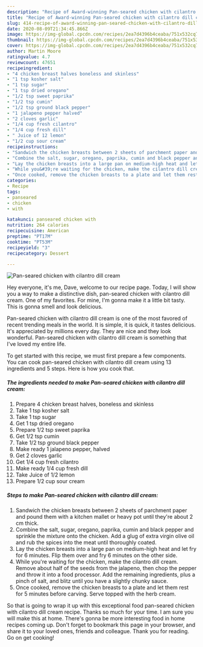 ```yaml
---
description: "Recipe of Award-winning Pan-seared chicken with cilantro dill cream"
title: "Recipe of Award-winning Pan-seared chicken with cilantro dill cream"
slug: 414-recipe-of-award-winning-pan-seared-chicken-with-cilantro-dill-cream
date: 2020-08-09T21:34:45.866Z
image: https://img-global.cpcdn.com/recipes/2ea7d4396b4ceaba/751x532cq70/pan-seared-chicken-with-cilantro-dill-cream-recipe-main-photo.jpg
thumbnail: https://img-global.cpcdn.com/recipes/2ea7d4396b4ceaba/751x532cq70/pan-seared-chicken-with-cilantro-dill-cream-recipe-main-photo.jpg
cover: https://img-global.cpcdn.com/recipes/2ea7d4396b4ceaba/751x532cq70/pan-seared-chicken-with-cilantro-dill-cream-recipe-main-photo.jpg
author: Martin Moore
ratingvalue: 4.7
reviewcount: 47651
recipeingredient:
- "4 chicken breast halves boneless and skinless"
- "1 tsp kosher salt"
- "1 tsp sugar"
- "1 tsp dried oregano"
- "1/2 tsp sweet paprika"
- "1/2 tsp cumin"
- "1/2 tsp ground black pepper"
- "1 jalapeno pepper halved"
- "2 cloves garlic"
- "1/4 cup fresh cilantro"
- "1/4 cup fresh dill"
- " Juice of 12 lemon"
- "1/2 cup sour cream"
recipeinstructions:
- "Sandwich the chicken breasts between 2 sheets of parchment paper and pound them with a kitchen mallet or heavy pot until they&#39;re about 2 cm thick."
- "Combine the salt, sugar, oregano, paprika, cumin and black pepper and sprinkle the mixture onto the chicken. Add a glug of extra virgin olive oil and rub the spices into the meat until thoroughly coated."
- "Lay the chicken breasts into a large pan on medium-high heat and let fry for 6 minutes. Flip them over and fry 6 minutes on the other side."
- "While you&#39;re waiting for the chicken, make the cilantro dill cream. Remove about half of the seeds from the jalapeno, then chop the pepper and throw it into a food processor. Add the remaining ingredients, plus a pinch of salt, and blitz until you have a slightly chunky sauce."
- "Once cooked, remove the chicken breasts to a plate and let them rest for 5 minutes before carving. Serve topped with the herb cream."
categories:
- Recipe
tags:
- panseared
- chicken
- with

katakunci: panseared chicken with 
nutrition: 264 calories
recipecuisine: American
preptime: "PT17M"
cooktime: "PT53M"
recipeyield: "3"
recipecategory: Dessert

---
```



![Pan-seared chicken with cilantro dill cream](https://img-global.cpcdn.com/recipes/2ea7d4396b4ceaba/751x532cq70/pan-seared-chicken-with-cilantro-dill-cream-recipe-main-photo.jpg)

Hey everyone, it's me, Dave, welcome to our recipe page. Today, I will show you a way to make a distinctive dish, pan-seared chicken with cilantro dill cream. One of my favorites. For mine, I'm gonna make it a little bit tasty. This is gonna smell and look delicious.



Pan-seared chicken with cilantro dill cream is one of the most favored of recent trending meals in the world. It is simple, it is quick, it tastes delicious. It's appreciated by millions every day. They are nice and they look wonderful. Pan-seared chicken with cilantro dill cream is something that I've loved my entire life.


To get started with this recipe, we must first prepare a few components. You can cook pan-seared chicken with cilantro dill cream using 13 ingredients and 5 steps. Here is how you cook that.

<!--inarticleads1-->

##### The ingredients needed to make Pan-seared chicken with cilantro dill cream:

1. Prepare 4 chicken breast halves, boneless and skinless
1. Take 1 tsp kosher salt
1. Take 1 tsp sugar
1. Get 1 tsp dried oregano
1. Prepare 1/2 tsp sweet paprika
1. Get 1/2 tsp cumin
1. Take 1/2 tsp ground black pepper
1. Make ready 1 jalapeno pepper, halved
1. Get 2 cloves garlic
1. Get 1/4 cup fresh cilantro
1. Make ready 1/4 cup fresh dill
1. Take  Juice of 1/2 lemon
1. Prepare 1/2 cup sour cream




<!--inarticleads2-->

##### Steps to make Pan-seared chicken with cilantro dill cream:

1. Sandwich the chicken breasts between 2 sheets of parchment paper and pound them with a kitchen mallet or heavy pot until they&#39;re about 2 cm thick.
1. Combine the salt, sugar, oregano, paprika, cumin and black pepper and sprinkle the mixture onto the chicken. Add a glug of extra virgin olive oil and rub the spices into the meat until thoroughly coated.
1. Lay the chicken breasts into a large pan on medium-high heat and let fry for 6 minutes. Flip them over and fry 6 minutes on the other side.
1. While you&#39;re waiting for the chicken, make the cilantro dill cream. Remove about half of the seeds from the jalapeno, then chop the pepper and throw it into a food processor. Add the remaining ingredients, plus a pinch of salt, and blitz until you have a slightly chunky sauce.
1. Once cooked, remove the chicken breasts to a plate and let them rest for 5 minutes before carving. Serve topped with the herb cream.




So that is going to wrap it up with this exceptional food pan-seared chicken with cilantro dill cream recipe. Thanks so much for your time. I am sure you will make this at home. There's gonna be more interesting food in home recipes coming up. Don't forget to bookmark this page in your browser, and share it to your loved ones, friends and colleague. Thank you for reading. Go on get cooking!

